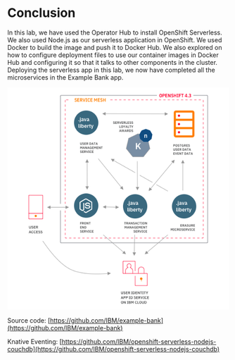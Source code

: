 # Conclusion

In this lab, we have used the Operator Hub to install OpenShift Serverless. We also used Node.js as our serverless application in OpenShift. We used Docker to build the image and push it to Docker Hub. We also explored on how to configure deployment files to use our container images in Docker Hub and configuring it so that it talks to other components in the cluster. Deploying the serverless app in this lab, we now have completed all the microservices in the Example Bank app.

![Example Bank App Architecture](../../.gitbook/generic/image%20%281%29.png)

Source code: [https://github.com/IBM/example-bank](https://github.com/IBM/example-bank)

Knative Eventing: [https://github.com/IBM/openshift-serverless-nodejs-couchdb](https://github.com/IBM/openshift-serverless-nodejs-couchdb)

